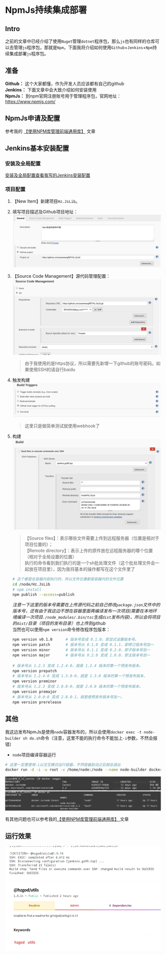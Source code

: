 # NpmJs持续集成部署

## Intro

之前的文章中已经介绍了使用`Nuget`管理`dotnet`程序包，那么`js`也有同样的仓库可以去管理`js`程序包，那就是`Npm`，下面我将介绍如何使用`Github`+`Jenkins`+`Npm`持续集成部署`js`程序包。

## 准备

**Github：** 这个大家都懂，作为开发人员应该都有自己的github  
**Jenkins：** 下面文章中会大致介绍如何安装使用  
**NpmJs：** 到npm官网注册账号用于管理程序包，官网地址：https://www.npmjs.com/


## NpmJs申请及配置

参考我的 [【使用NPM库管理前端通用库】](./base.md) 文章

## Jenkins基本安装配置

### 安装及全局配置
[安装及全局配置查看我写的Jenkins安装配置](../../develops/jenkins/install.md)

### 项目配置

1. 【New Item】新建项目`Hz.JsLib`。
1. 填写项目描述及Github项目地址：
    ![img](./img/ci/6-1.png)
1. 【Source Code Management】源代码管理配置：
    ![img](./img/ci/6-2.png)
    > 由于我使用的是https协议，所以需要先新增一下github的账号密码。如果使用SSH的请自行baidu
1. 触发构建
    ![img](./img/ci/6-3.png)
    > 这里只是做简单测试就使用webhook了
1. 构建
    ![img](./img/ci/6-4.png)
    > 【Source files】：表示哪些文件需要上传到远程服务器（位置是相对于项目位置的）；  
    > 【Remote directory】：表示上传的原件放在远程服务器的哪个位置（相对于全局设置的位置）  
    > 执行的命令看到我们执行的是一个sh批处理文件（这个批处理文件会一起放在项目里），因为我将基本的操作都写在这个文件里了

    ```sh
    # 这个都是在容器内部执行的，所以文件位置都是容器内的文件位置
    cd /node/Hz.JsLib
    # npm install
    npm publish --access=publish
    ```
    *注意一下这里的版本号需要在上传源代码之前自己修改`package.json`文件中的版本号，还有由于我这边不想在容器里面再编译发布一次项目(需要在本地环境编译一次项目`./node_modules/.bin/tsc`生成`dist`发布内容)，所以会将项目的`dist/`目录（项目的发布目录）也上传到github*  
    当然也可以使用`npm version`命令修改程序包版本：

    ```bash
    npm version v0.1.0      # 版本号变成 0.1.0，即显式设置版本号。
    npm version patch       # 版本号从 0.1.0 变成 0.1.1，即修订版本号加一
    npm version minor       # 版本号从 0.1.1 变成 0.2.0，即子版本号加一
    npm version major       # 版本号从 0.2.0 变成 1.0.0，即主版本号加一

    # 版本号从 1.2.3 变成 1.2.4-0，就是 1.2.4 版本的第一个预发布版本。
    npm version prepatch
    # 版本号从 1.2.4-0 变成 1.3.0-0，就是 1.3.0 版本的第一个预发布版本。
    npm version preminor
    # 版本号从 1.2.3 变成 2.0.0-0，就是 2.0.0 版本的第一个预发布版本。
    npm version premajor
    # 版本号从 2.0.0-0 变成 2.0.0-1，就是使预发布版本号加一。
    npm version prerelease
    ```

## 其他

我这边发布NpmJs是使用`node`容器发布的，所以会使用`docker exec -t node-builder sh do.sh`命令（注意，这里不能的执行命令不能加上`-i`参数，不然会报错）

* `node`项目编译容器运行  

```bash
# 这里一定要使用-i以交互模式运行容器，不然容器启动之后就会退出
docker run -d -i -u root -v /home/node:/node --name node-builder docker.io/node
```
![img](./img/ci/8-1.png)
![img](./img/ci/8-2.png)

有其他问题也可以参考我的[【使用NPM库管理前端通用库】 ](./base.md) 文章

## 运行效果

![img](./img/ci/7-1.png)
![img](./img/ci/7-2.png)
